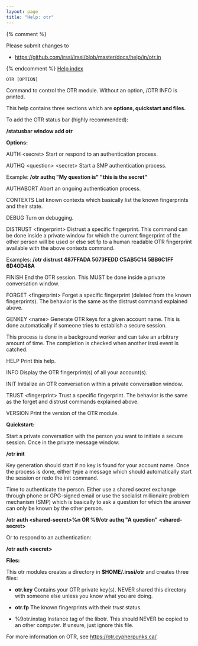 ```yaml
---
layout: page
title: "Help: otr"
---
```


{% comment %}

Please submit changes to
- https://github.com/irssi/irssi/blob/master/docs/help/in/otr.in


{% endcomment %}
[Help index](/documentation/help)

<div class="highlight irssisyntax"><pre style="\-\-cmdlen:3ch"><code><span class="synB">OTR</span> <span class="syn10">[<span class="syn">OPTION</span>]</span></code></pre></div>



Command to control the OTR module. Without an option, /OTR INFO is printed.

This help contains three sections which are <strong>options, quickstart and files.</strong>

To add the OTR status bar (highly recommended):

<strong>/statusbar window add otr</strong>

<strong>Options:</strong>

AUTH &lt;secret>
Start or respond to an authentication process.

AUTHQ &lt;question> &lt;secret>
Start a SMP authentication process.

Example: <strong>/otr authq "My question is" "this is the secret"</strong>

AUTHABORT
Abort an ongoing authentication process.

CONTEXTS
List known contexts which basically list the known fingerprints and their
state.

DEBUG
Turn on debugging.

DISTRUST &lt;fingerprint>
Distrust a specific fingerprint. This command can be done inside a private
window for which the current fingerprint of the other person will be used
or else set fp to a human readable OTR fingerprint available with the above
contexts command.

Examples: <strong>/otr distrust 487FFADA 5073FEDD C5AB5C14 5BB6C1FF 6D40D48A</strong>

FINISH
End the OTR session. This MUST be done inside a private conversation
window.

FORGET &lt;fingerprint>
Forget a specific fingerprint (deleted from the known fingerprints). The
behavior is the same as the distrust command explained above.

GENKEY &lt;name>
Generate OTR keys for a given account name. This is done automatically
if someone tries to establish a secure session.

This process is done in a background worker and can take an arbitrary
amount of time. The completion is checked when another irssi event is
catched.

HELP
Print this help.

INFO
Display the OTR fingerprint(s) of all your account(s).

INIT
Initialize an OTR conversation within a private conversation window.

TRUST &lt;fingerprint>
Trust a specific fingerprint. The behavior is the same as the forget and
distrust commands explained above.

VERSION
Print the version of the OTR module.

<strong>Quickstart:</strong>

Start a private conversation with the person you want to initiate a secure session. Once in the private message window:

<strong>/otr init</strong>

Key generation should start if no key is found for your account name. Once the process is done, either type a message which should automatically start the session or redo the init command.

Time to authenticate the person. Either use a shared secret exchange through phone or GPG-signed email or use the socialist millionaire problem mechanism (SMP) which is basically to ask a question for which the answer can only be known by the other person.

<strong>/otr auth &lt;shared-secret>%n OR %9/otr authq "A question" &lt;shared-secret></strong>

Or to respond to an authentication:

<strong>/otr auth &lt;secret></strong>

<strong>Files:</strong>

This otr modules creates a directory in <strong>$HOME/.irssi/otr</strong> and creates three files:

* <strong>otr.key</strong>
Contains your OTR private key(s). NEVER shared this directory with someone
else unless you know what you are doing.

* <strong>otr.fp</strong>
The known fingerprints with their _trust_ status.

* %9otr.instag
Instance tag of the libotr. This should NEVER be copied to an other
computer. If unsure, just ignore this file.

For more information on OTR, see https://otr.cypherpunks.ca/


